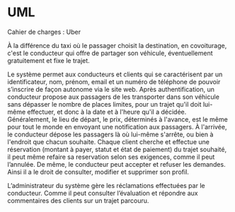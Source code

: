 # UML
Cahier de charges : Uber
	
À la différence du taxi où le passager choisit la destination, en covoiturage, c'est le conducteur qui offre de partager son véhicule, éventuellement gratuitement et fixe le trajet.

Le système permet aux conducteurs et clients qui se caractérisent par un identificateur, nom, prénom, email et un numéro de téléphone de pouvoir s’inscrire de façon autonome via le site web. Après authentification, un conducteur propose aux passagers de les transporter dans son véhicule sans dépasser le nombre de places limites, pour un trajet qu'il doit lui-même effectuer, et donc à la date et à l'heure qu'il a décidée. Généralement, le lieu de départ, le prix, déterminés à l'avance, est le même pour tout le monde en envoyant une notification aux passagers. À l'arrivée, le conducteur dépose les passagers là où lui-même s'arrête, ou bien à l'endroit que chacun souhaite. Chaque client cherche et effectue une réservation (montant à payer, statut et état de paiement) du trajet souhaité, il peut même refaire sa reservation selon ses exigences, comme il peut l’annulée. De même, le conducteur peut accepter et refuser les demandes. Ainsi il a le droit de consulter, modifier et supprimer son profil.

L’administrateur du système gère les réclamations effectuées par le conducteur. Comme il peut consulter l’évaluation et répondre aux commentaires des clients sur un trajet parcouru.
